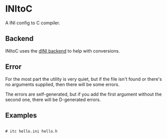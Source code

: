 # INItoC

A INI config to C compiler.

## Backend

INItoC uses the [dINI backend](https://thekaigonzalez.github.io/dINI) to help with conversions.

## Error
For the most part the utility is very quiet, but if the file isn't found or there's no arguments supplied, then there will be some errors.

The errors are self-generated, but if you add the first argument without the second one, there will be D-generated errors.

## Examples

```d

# itc hello.ini hello.h

```

